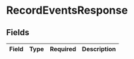 # RecordEventsResponse


## Fields

| Field       | Type        | Required    | Description |
| ----------- | ----------- | ----------- | ----------- |